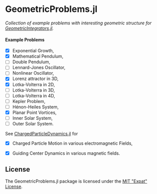
# GeometricProblems.jl

*Collection of example problems with interesting geometric structure for [GeometricIntegrators.jl](https://github.com/DDMGNI/GeometricIntegrators.jl).*


#### Example Problems

- [x] Exponential Growth,
- [x] Mathematical Pendulum,
- [ ] Double Pendulum,
- [ ] Lennard-Jones Oscillator,
- [ ] Nonlinear Oscillator,
- [x] Lorenz attractor in 3D,
- [x] Lotka-Volterra in 2D,
- [ ] Lotka-Volterra in 3D,
- [ ] Lotka-Volterra in 4D,
- [ ] Kepler Problem,
- [ ] Hénon-Heiles System,
- [x] Planar Point Vortices,
- [ ] Inner Solar System,
- [ ] Outer Solar System.

See [ChargedParticleDynamics.jl](https://github.com/DDMGNI/ChargedParticleDynamics.jl) for

- [x] Charged Particle Motion in various electromagnetic Fields,
- [x] Guiding Center Dynamics in various magnetic fields.


## License

The GeometricProblems.jl package is licensed under the [MIT "Expat" License](LICENSE.md).
